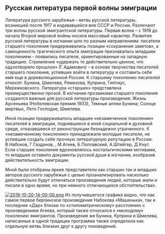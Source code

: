 ## Русская литература первой волны эмиграции

Литература русского зарубежья – ветвь русской литературы, возникшей после 1917 и издававшейся вне СССР и России. Различают три волны русской эмигрантской литературы. Первая волна – с 1918 до начала Второй мировой войны носила массовый характер. Развитие русской литературы в изгнании шло по разным направлениям: писатели старшего поколения придерживались позиции «сохранения заветов», а самоценность трагического опыта эмиграции признавалась младшим поколением - появились писатели, ориентированные на западную традицию. Стремление «удержать то действительно ценное, что одухотворяло прошлое» (Г.Адамович) – в основе творчества писателей старшего поколения, успевших войти в литературу и составить себе имя еще в дореволюционной России. К старшему поколению писателей относят: Бунина, Шмелева, Ремизова, Куприна, Гиппиус, Мережковского. Литература «старших» представлена преимущественно прозой. В изгнании прозаиками старшего поколения создаются важные для русской литературы произведения: Жизнь Арсеньева (Нобелевская премия 1933), Темные аллеи Бунина; Солнце мертвых, Лето Господне, Шмелева.

Иной позиции придерживалось младшее «незамеченное поколение» писателей в эмиграции, поднявшееся в иной социальной и духовной среде, отказавшееся от реконструкции безнадежно утраченного. К «незамеченному поколению» принадлежали молодые писатели, не успевшие создать себе прочную литературную репутацию в России: В.Набоков, Г.Газданов, , М.Агеев, Б.Поплавский, А.Штейгер, Д.Кнут.
Если старшее поколение вдохновлялось ностальгическими мотивами, то младшее оставило документы русской души в изгнании, изобразив действительность эмиграции. 

Мной были отобраны яркие представители как старших так и младших авторов русского зарубежья с целью проанализировать насколько действительно будут отличаться произведения людей, которые жили и писали в одно время, но при немного отличающихся обстоятельствах.

[![2019-10-20-14-00-00.png](https://i.postimg.cc/KYZNKwHc/2019-10-20-14-00-00.png)](https://postimg.cc/MnFRNPwg)
Из получившегося графика видно, что как самое первое берлинское произведение Набокова «Машенька», так и последнее «Дар» близки по «стилометрическому» расстоянию с произведением Агеева, который также относился к «молодому» поколению эмигрантов. Произведения же Бунина, Куприна и Шмелева, написанные в одной традиции программа также определила как отдельную ветвь близких друг к другу поизведений.
